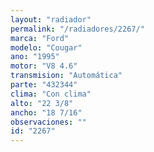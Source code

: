 ```yaml
---
layout: "radiador"
permalink: "/radiadores/2267/"
marca: "Ford"
modelo: "Cougar"
ano: "1995"
motor: "V8 4.6"
transmision: "Automática"
parte: "432344"
clima: "Con clima"
alto: "22 3/8"
ancho: "18 7/16"
observaciones: ""
id: "2267"
---
```


